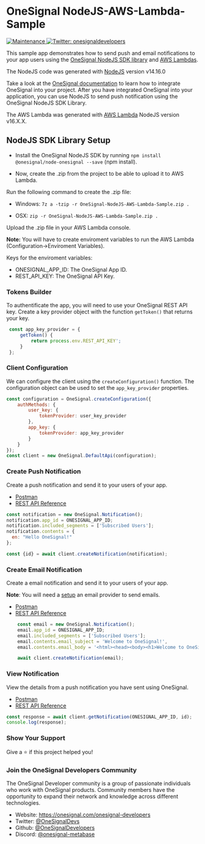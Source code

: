 # OneSignal NodeJS-AWS-Lambda-Sample

<p>
  <a href="https://github.com/OneSignal/onesignal-expo-plugin/graphs/commit-activity" target="_blank">
    <img alt="Maintenance" src="https://img.shields.io/badge/Maintained%3F-yes-green.svg" />
  </a>
  <a href="https://twitter.com/onesignaldevs" target="_blank">
    <img alt="Twitter: onesignaldevelopers" src="https://img.shields.io/twitter/follow/onesignaldevs?style=social" />
  </a>
</p>

This sample app demonstrates how to send push and email notifications to your app users using the [OneSignal NodeJS SDK library](https://github.com/OneSignal/node-onesignal) and [AWS Lambdas](https://docs.aws.amazon.com/lambda/latest/dg/welcome.html).

The NodeJS code was generated with [NodeJS](https://nodejs.org/de/blog/release/v14.16.0/) version v14.16.0

Take a look at the [OneSignal documentation](https://documentation.onesignal.com/docs) to learn how to integrate OneSignal into your project. After you have integrated OneSignal into your application, you can use NodeJS to send push notification using the OneSignal NodeJS SDK Library.

The AWS Lambda was generated with [AWS Lambda](https://aws.amazon.com/lambda/) NodeJS version v16.X.X.


## NodeJS SDK Library Setup

- Install the OneSignal NodeJS SDK by running `npm install @onesignal/node-onesignal --save` (npm install).

- Now, create the .zip from the project to be able to upload it to AWS Lambda.

Run the following command to create the .zip file:

- Windows: `7z a -tzip -r OneSignal-NodeJS-AWS-Lambda-Sample.zip .`

- OSX: `zip -r OneSignal-NodeJS-AWS-Lambda-Sample.zip .`

Upload the .zip file in your AWS Lambda console.

**Note:** You will have to create enviroment variables to run the AWS Lambda (Configuration->Enviroment Variables).

Keys for the enviroment variables:
- ONESIGNAL_APP_ID: The OneSignal App ID.
- REST_API_KEY: The OneSignal API Key.

### Tokens Builder

To authentificate the app, you will need to use your OneSignal REST API key. Create a key provider object with the function `getToken()` that returns your key.

```javascript
 const app_key_provider = {
     getToken() {
         return process.env.REST_API_KEY';
     }
 };
```

### Client Configuration
We can configure the client using the `createConfiguration()` function. The configuration object can be used to set the `app_key_provider` properties.

```javascript
const configuration = OneSignal.createConfiguration({
    authMethods: {
        user_key: {
            tokenProvider: user_key_provider
        },
        app_key: {
            tokenProvider: app_key_provider
        }
    }
});
const client = new OneSignal.DefaultApi(configuration);
```

### Create Push Notification

Create a push notification and send it to your users of your app.

- [Postman](https://www.postman.com/onesignaldevs/workspace/onesignal-api/request/16845437-c4f3498f-fd80-4304-a6c1-a3234b923f2c)
- [REST API Reference](https://documentation.onesignal.com/reference/push-channel-properties)

```javascript
const notification = new OneSignal.Notification();
notification.app_id = ONESIGNAL_APP_ID;
notification.included_segments = ['Subscribed Users'];
notification.contents = {
  en: "Hello OneSignal!"
};

const {id} = await client.createNotification(notification);
```

### Create Email Notification

Create a email notification and send it to your users of your app.

**Note**: You will need a [setup](https://documentation.onesignal.com/docs/email-quickstart) an email provider to send emails.

- [Postman](https://www.postman.com/onesignaldevs/workspace/onesignal-api/request/16845437-c4f3498f-fd80-4304-a6c1-a3234b923f2c)
- [REST API Reference](https://documentation.onesignal.com/reference/email-channel-properties)

```javascript
    const email = new OneSignal.Notification();
    email.app_id = ONESIGNAL_APP_ID;
    email.included_segments = ['Subscribed Users'];
    email.contents.email_subject = 'Welcome to OneSignal!',
    email.contents.email_body = '<html><head><body><h1>Welcome to OneSignal NodeJS SDK<h1></body></html>';

    await client.createNotification(email);
```
### View Notification

View the details from a push notification you have sent using OneSignal.

- [Postman](https://www.postman.com/onesignaldevs/workspace/onesignal-api/request/16845437-6c96ecf0-5882-4eac-a386-0d0cabc8ecd2)
- [REST API Reference](https://documentation.onesignal.com/reference#view-notification)

```javascript
const response = await client.getNotification(ONESIGNAL_APP_ID, id);
console.log(response);
```

### Show Your Support

Give a :star:️ if this project helped you!

### Join the OneSignal Developers Community
The OneSignal Developer community is a group of passionate individuals who work with OneSignal products. Community members have the opportunity to expand their network and knowledge across different technologies.

* Website: https://onesignal.com/onesignal-developers
* Twitter: [@OneSignalDevs](https://twitter.com/onesignal)
* Github:  [@OneSignalDevelopers](https://github.com/OneSignal)
* Discord: [@onesignal-metabase](https://linkedin.com/company/onesignal)